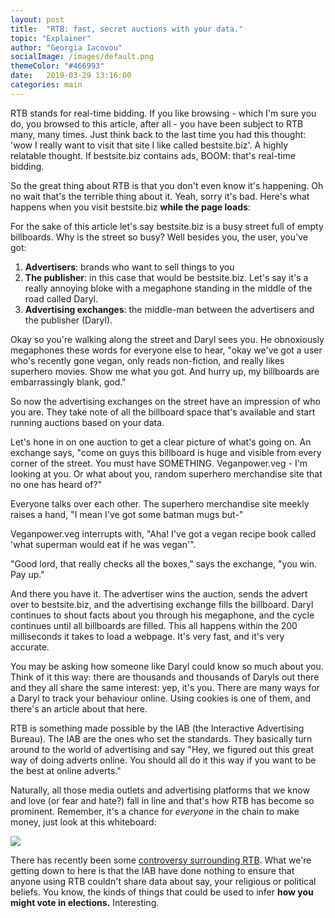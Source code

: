 ```yaml
---
layout: post
title:  "RTB: fast, secret auctions with your data."
topic: "Explainer"
author: "Georgia Iacovou"
socialImage: /images/default.png
themeColor: "#466993"
date:   2019-03-29 13:16:00
categories: main
---
```


RTB stands for real-time bidding. If you like browsing - which I'm sure you do, you browsed to this article, after all - you have been subject to RTB many, many times. Just think back to the last time you had this thought: 'wow I really want to visit that site I like called bestsite.biz'. A highly relatable thought. If bestsite.biz contains ads, BOOM: that's real-time bidding.

So the great thing about RTB is that you don't even know it's happening. Oh no wait that's the terrible thing about it. Yeah, sorry it's bad. Here's what happens when you visit bestsite.biz **while the page loads**:

For the sake of this article let's say bestsite.biz is a busy street full of empty billboards. Why is the street so busy? Well besides you, the user, you've got:

1. **Advertisers**: brands who want to sell things to you
2. **The publisher**: in this case that would be bestsite.biz. Let's say it's a really annoying bloke with a megaphone standing in the middle of the road called Daryl.
3. **Advertising exchanges**: the middle-man between the advertisers and the publisher (Daryl).

Okay so you're walking along the street and Daryl sees you. He obnoxiously megaphones these words for everyone else to hear, "okay we've got a user who's recently gone vegan, only reads non-fiction, and really likes superhero movies.  Show me what you got. And hurry up, my billboards are embarrassingly blank, god."

So now the advertising exchanges on the street have an impression of who you are. They take note of all the billboard space that's available and start running auctions based on your data.

Let's hone in on one auction to get a clear picture of what's going on. An exchange says, "come on guys this billboard is huge and visible from every corner of the street. You must have SOMETHING. Veganpower.veg - I'm looking at you. Or what about you, random superhero merchandise site that no one has heard of?"

Everyone talks over each other. The superhero merchandise site meekly raises a hand, "I mean I've got some batman mugs but-"

Veganpower.veg interrupts with, "Aha! I've got a vegan recipe book called 'what superman would eat if he was vegan'". 

"Good lord, that really checks all the boxes," says the exchange, "you win. Pay up."

And there you have it. The advertiser wins the auction, sends the advert over to bestsite.biz, and the advertising exchange fills the billboard. Daryl continues to shout facts about you through his megaphone, and the cycle continues until all billboards are filled. This all happens within the 200 milliseconds it takes to load a webpage. It's very fast, and it's very accurate. 

You may be asking how someone like Daryl could know so much about you. Think of it this way: there are thousands and thousands of Daryls out there and they all share the same interest: yep, it's you. There are many ways for a Daryl to track your behaviour online. Using cookies is one of them, and there's an article about that here.

RTB is something made possible by the IAB (the Interactive Advertising Bureau). The IAB are the ones who set the standards. They basically turn around to the world of advertising and say "Hey, we figured out this great way of doing adverts online. You should all do it this way if you want to be the best at online adverts."

Naturally, all those media outlets and advertising platforms that we know and love (or fear and hate?) fall in line and that's how RTB has become so prominent. Remember, it's a chance for *everyone* in the chain to make money, just look at this whiteboard:

![](/images/rtb.png)

There has recently been some [controversy surrounding RTB](https://www.notion.so/metomic/Real-time-ad-bidding-7442f7c32d8b4d6f9a1395a3b1657f9a). What we're getting down to here is that the IAB have done nothing to ensure that anyone using RTB couldn't share data about say, your religious or political beliefs. You know, the kinds of things that could be used to infer **how you might vote in elections.** Interesting.